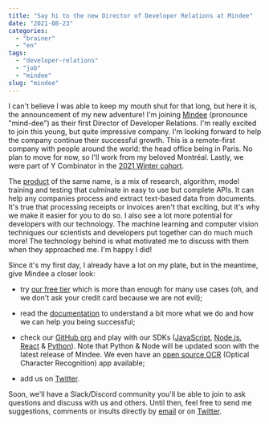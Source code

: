 ```yaml
---
title: "Say hi to the new Director of Developer Relations at Mindee"
date: "2021-08-23"
categories: 
  - "brainer"
  - "en"
tags: 
  - "developer-relations"
  - "job"
  - "mindee"
slug: "mindee"
---
```


I can't believe I was able to keep my mouth shut for that long, but here it is, the announcement of my new adventure! I'm joining [Mindee](https://mindee.com) (pronounce "mind-dee") as their first Director of Developer Relations. I'm really excited to join this young, but quite impressive company. I'm looking forward to help the company continue their successful growth. This is a remote-first company with people around the world: the head office being in Paris. No plan to move for now, so I'll work from my beloved Montréal. Lastly, we were part of Y Combinator in the [2021 Winter cohort](https://medium.com/scrum-ventures-blog/reflections-on-y-combinators-winter-2021-demo-day-6ec0d7f751e1).

The [product](https://developers.mindee.com/docs/what-is-mindee) of the same name, is a mix of research, algorithm, model training and testing that culminate in easy to use but complete APIs. It can help any companies process and extract text-based data from documents. It's true that processing receipts or invoices aren't that exciting, but it's why we make it easier for you to do so. I also see a lot more potential for developers with our technology. The machine learning and computer vision techniques our scientists and developers put together can do much much more! The technology behind is what motivated me to discuss with them when they approached me. I'm happy I did!

Since it's my first day, I already have a lot on my plate, but in the meantime, give Mindee a closer look:

- try [our free tier](https://platform.mindee.com/signup) which is more than enough for many use cases (oh, and we don't ask your credit card because we are not evil);
    
- read the [documentation](https://developers.mindee.com/docs/what-is-mindee) to understand a bit more what we do and how we can help you being successful;
    
- check our [GitHub org](https://github.com/mindee) and play with our SDKs ([JavaScript](https://github.com/mindee/mindee-js), [Node.js](https://github.com/mindee/mindee-api-nodejs), [React](https://github.com/mindee/react-mindee-js) & [Python](https://github.com/mindee/mindee-api-python)). Note that Python & Node will be updated soon with the latest release of Mindee. We even have an [open source OCR](https://github.com/mindee/doctr) (Optical Character Recognition) app available;
    
- add us on [Twitter](https://twitter.com/MindeeAPI).
    

Soon, we'll have a Slack/Discord community you'll be able to join to ask questions and discuss with us and others. Until then, feel free to send me suggestions, comments or insults directly by [email](mailto:fred@mindee.co) or on [Twitter](https://twitter.com/fharper).
